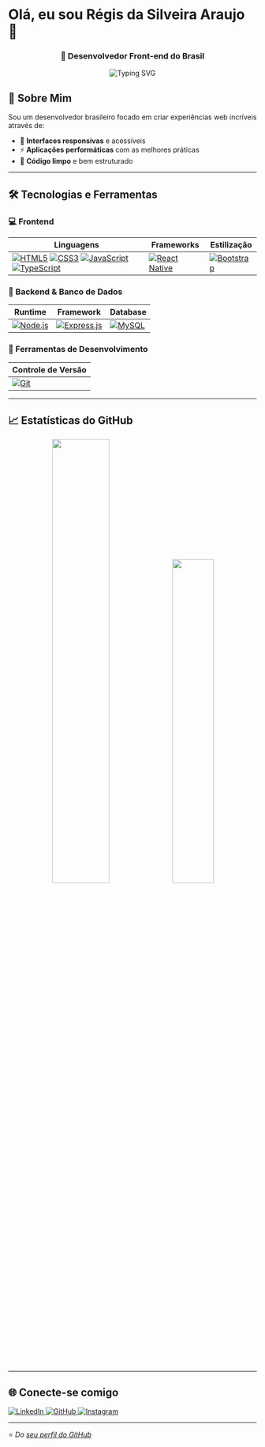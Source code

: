 # Olá, eu sou Régis da Silveira Araujo 👋

<h3 align="center">🚀 Desenvolvedor Front-end do Brasil</h3>

<p align="center">
  <img src="https://readme-typing-svg.herokuapp.com?font=Fira+Code&pause=1000&color=22D3EE&center=true&width=435&lines=Desenvolvedor+Front-end;Entusiasta+de+Tecnologia;Sempre+aprendendo+novas+tecnologias" alt="Typing SVG">
</p>

## 📖 Sobre Mim

Sou um desenvolvedor brasileiro focado em criar experiências web incríveis através de:
- 🎨 **Interfaces responsivas** e acessíveis
- ⚡ **Aplicações performáticas** com as melhores práticas
- 🔧 **Código limpo** e bem estruturado

---

## 🛠️ Tecnologias e Ferramentas

### 💻 Frontend
| Linguagens | Frameworks | Estilização |
|------------|------------|-------------|
| [![HTML5](https://skillicons.dev/icons?i=html)](https://developer.mozilla.org/en-US/docs/Web/HTML) [![CSS3](https://skillicons.dev/icons?i=css)](https://developer.mozilla.org/en-US/docs/Web/CSS) [![JavaScript](https://skillicons.dev/icons?i=js)](https://javascript.com) [![TypeScript](https://skillicons.dev/icons?i=typescript)](https://www.typescriptlang.org/) | [![React Native](https://skillicons.dev/icons?i=react)](https://reactnative.dev/) | [![Bootstrap](https://skillicons.dev/icons?i=bootstrap)](https://getbootstrap.com) |

### 🚀 Backend & Banco de Dados
| Runtime | Framework | Database |
|---------|-----------|----------|
| [![Node.js](https://skillicons.dev/icons?i=nodejs)](https://nodejs.org) | [![Express.js](https://skillicons.dev/icons?i=express)](https://expressjs.com/) | [![MySQL](https://skillicons.dev/icons?i=mysql)](https://mysql.com) |

### 🔧 Ferramentas de Desenvolvimento
| Controle de Versão | 
|---------------------|
| [![Git](https://skillicons.dev/icons?i=git)](https://git-scm.com/) |

---

## 📈 Estatísticas do GitHub

<p align="center">
  <img width="48%" src="https://github-readme-stats.vercel.app/api?username=ojuararegis&show_icons=true&theme=gruvbox&hide_border=true" />
  <img width="41%" src="https://github-readme-stats.vercel.app/api/top-langs/?username=ojuararegis&layout=compact&theme=gruvbox&hide_border=true&langs_count=6" />
</p>

---

## 🌐 Conecte-se comigo

<p align="left">
  <a href="https://www.linkedin.com/in/regis-silveira-araujo/" target="_blank">
    <img src="https://img.shields.io/badge/LinkedIn-0077B5?style=for-the-badge&logo=linkedin&logoColor=white" alt="LinkedIn"/>
  </a>
  <a href="https://github.com/ojuararegis" target="_blank">
    <img src="https://img.shields.io/badge/GitHub-100000?style=for-the-badge&logo=github&logoColor=white" alt="GitHub"/>
  </a>
  <a href="https://www.instagram.com/regis.silveira.araujo/" target="_blank">
    <img src="https://img.shields.io/badge/Instagram-E4405F?style=for-the-badge&logo=instagram&logoColor=white" alt="Instagram"/>
  </a>
</p>

---

⭐ *Do [seu perfil do GitHub](https://github.com/ojuararegis)*